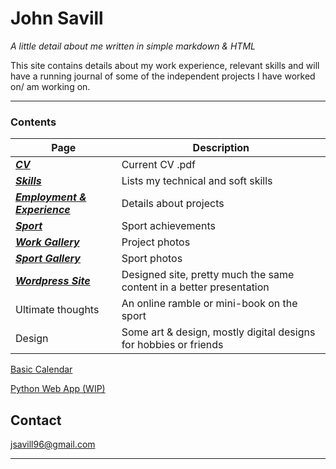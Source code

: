 
# John Savill 
*A little detail about me written in simple markdown & HTML*

This site contains details about my work experience, relevant skills and will have a running journal of some of the independent projects I have worked on/ am working on.

***

### Contents

| Page | Description |
|---|---|
| [___CV___](https://john-savill.github.io/Media/Resume_2024-2.pdf) | Current CV .pdf |
| [___Skills___](https://john-savill.github.io/skills)| Lists my technical and soft skills |
| [___Employment & Experience___](https://john-savill.github.io/experience) | Details about projects |
| [___Sport___](https://john-savill.github.io/sports) | Sport achievements |
| [___Work Gallery___](rotategallery.html) | Project photos |
| [___Sport Gallery___](rotatesportgallery.html) | Sport photos |
| [___Wordpress Site___](https://johnsavillinfo.wordpress.com/) | Designed site, pretty much the same content in a better presentation |
| Ultimate thoughts | An online ramble or mini-book on the sport |
| Design | Some art & design, mostly digital designs for hobbies or friends |

[Basic Calendar](Calendar.html)

[Python Web App (WIP)](webapp.html)

## Contact
<jsavill96@gmail.com>

***
